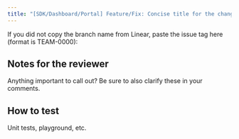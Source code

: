 ```yaml
---
title: "[SDK/Dashboard/Portal] Feature/Fix: Concise title for the changes"
---
```


If you did not copy the branch name from Linear, paste the issue tag here (format is TEAM-0000):

## Notes for the reviewer
Anything important to call out? Be sure to also clarify these in your comments.

## How to test
Unit tests, playground, etc.

